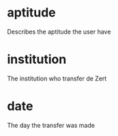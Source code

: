# aptitude
Describes the aptitude the user have

# institution
The institution who transfer de Zert

# date
The day the transfer was made
